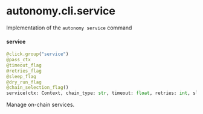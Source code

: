 <a name="autonomy.cli.service"></a>
# autonomy.cli.service

Implementation of the `autonomy service` command

<a name="autonomy.cli.service.service"></a>
#### service

```python
@click.group("service")
@pass_ctx
@timeout_flag
@retries_flag
@sleep_flag
@dry_run_flag
@chain_selection_flag()
service(ctx: Context, chain_type: str, timeout: float, retries: int, sleep: float, dry_run: bool) -> None
```

Manage on-chain services.

